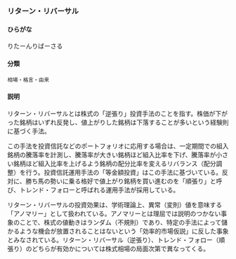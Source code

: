 <div style="display:none;">

## [あ行](securities-terms?id=あ行)
## [か行](securities-terms?id=か行)
## [さ行](securities-terms?id=さ行)
## [た行](securities-terms?id=た行)
## [な行](securities-terms?id=な行)
## [は行](securities-terms?id=は行)
## [ま行](securities-terms?id=ま行)
## [や行](securities-terms?id=や行)
## [ら行](securities-terms?id=ら行)

</div>

### リターン・リバーサル

#### ひらがな

りたーんりばーさる

#### 分類

`相場・格言・由来`

#### 説明

リターン・リバーサルとは株式の「逆張り」投資手法のことを指す。株価が下がった銘柄はいずれ反発し、値上がりした銘柄は下落することが多いという経験則に基づく手法。
 
この手法を投資信託などのポートフォリオに応用する場合は、一定期間での組入銘柄の騰落率を計測し、騰落率が大きい銘柄ほど組入比率を下げ、騰落率が小さい銘柄ほど組入比率を上げるよう銘柄の配分比率を変えるリバランス（配分調整）を行う。投資信託運用手法の「等金額投資」はこの手法に基づいている。反対に、勝ち馬の勢いに乗る格好で値上がり銘柄を買い進むのを「順張り」と呼び、トレンド・フォローと呼ばれる運用手法が採用している。
 
リターン・リバーサルの投資効果は、学術理論上、異常（変則）値を意味する「アノマリー」として扱われている。アノマリーとは理屈では説明のつかない事象のことで、株式の値動きはランダム（不規則）であり、特定の手法によって儲かるような機会が放置されることはないという「効率的市場仮説」に反した事象とみなされている。リターン・リバーサル（逆張り）、トレンド・フォロー（順張り）のどちらが有効かについては株式相場の局面次第で異なってくる。

<div style="display:none;">

## [わ行](securities-terms?id=わ行)
## [英数字・記号](securities-terms?id=英数字・記号)

</div>

